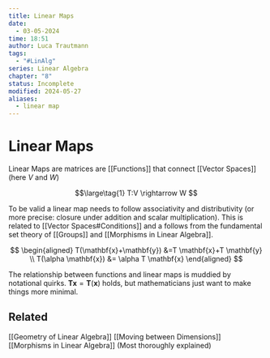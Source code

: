 ```yaml
---
title: Linear Maps
date:
  - 03-05-2024
time: 18:51
author: Luca Trautmann
tags:
  - "#LinAlg"
series: Linear Algebra
chapter: "8"
status: Incomplete
modified: 2024-05-27
aliases:
  - linear map
---
```

# Linear Maps


Linear Maps are matrices are [[Functions]] that connect [[Vector Spaces]] (here $V$ and $W$)

$$\large\tag{1}
T:V \rightarrow W
$$

To be valid a linear map needs to follow associativity and distributivity (or more precise: closure under addition and scalar multiplication). This is related to [[Vector Spaces#Conditions]] and a follows from the fundamental set theory of [[Groups]] and [[Morphisms in Linear Algebra]].

$$
\begin{aligned}
 T(\mathbf{x}+\mathbf{y}) &=T \mathbf{x}+T \mathbf{y} \\
 T(\alpha \mathbf{x}) &= \alpha T \mathbf{x} 
\end{aligned}
$$

The relationship between functions and linear maps is muddied by notational quirks. $\mathbf{Tx}=\mathbf{T}(\mathbf{x})$ holds, but mathematicians just want to make things more minimal. 




## Related
[[Geometry of Linear Algebra]] 
[[Moving between Dimensions]]
[[Morphisms in Linear Algebra]] (Most thoroughly explained)
